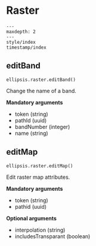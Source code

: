 # Raster

```{toctree}
---
maxdepth: 2
---
style/index
timestamp/index
```

## editBand

    ellipsis.raster.editBand()

Change the name of a band.

**Mandatory arguments**

- token (string)
- pathId (uuid)
- bandNumber (integer)
- name (string)

## editMap

    ellipsis.raster.editMap()

Edit raster map attributes.

**Mandatory arguments**

- token (string)
- pathid (uuid)

**Optional arguments**

- interpolation (string)
- includesTransparant (boolean)
